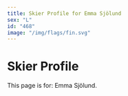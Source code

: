 ```yaml
---
title: Skier Profile for Emma Sjölund
sex: "L"
id: "468"
image: "/img/flags/fin.svg" 
---
```


# Skier Profile

This page is for: Emma Sjölund.
    